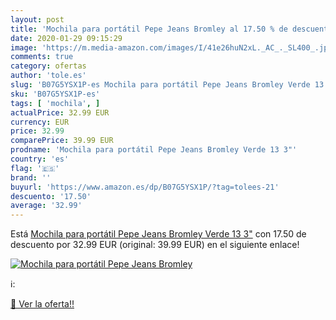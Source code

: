 ```yaml
---
layout: post
title: 'Mochila para portátil Pepe Jeans Bromley al 17.50 % de descuento'
date: 2020-01-29 09:15:29
image: 'https://m.media-amazon.com/images/I/41e26huN2xL._AC_._SL400_.jpg'
comments: true
category: ofertas
author: 'tole.es'
slug: 'B07G5YSX1P-es Mochila para portátil Pepe Jeans Bromley Verde 13 3"'
sku: 'B07G5YSX1P-es'
tags: [ 'mochila', ]
actualPrice: 32.99 EUR
currency: EUR
price: 32.99
comparePrice: 39.99 EUR
prodname: 'Mochila para portátil Pepe Jeans Bromley Verde 13 3"'
country: 'es'
flag: '🇪🇸'
brand: ''
buyurl: 'https://www.amazon.es/dp/B07G5YSX1P/?tag=tolees-21'
descuento: '17.50'
average: '32.99'
---
```


Está [Mochila para portátil Pepe Jeans Bromley Verde 13 3"](https://www.amazon.es/dp/B07G5YSX1P/?tag=tolees-21) con 17.50 de descuento por 32.99 EUR (original: 39.99 EUR) en el siguiente enlace!

[![Mochila para portátil Pepe Jeans Bromley](https://m.media-amazon.com/images/I/41e26huN2xL._AC_._SL400_.jpg)](https://www.amazon.es/dp/B07G5YSX1P/?tag=tolees-21)

ℹ️:


[🛒 Ver la oferta!!](https://www.amazon.es/dp/B07G5YSX1P/?tag=tolees-21)

